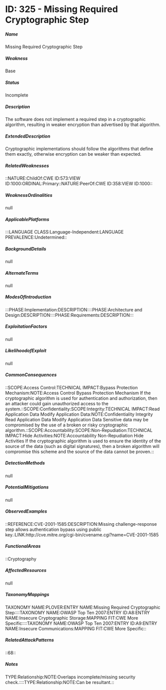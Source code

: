 # ID: 325 - Missing Required Cryptographic Step
<h5>Name</h5>Missing Required Cryptographic Step
<h5>Weakness</h5>Base
<h5>Status</h5>Incomplete
<h5>Description</h5>The software does not implement a required step in a cryptographic algorithm, resulting in weaker encryption than advertised by that algorithm.
<h5>ExtendedDescription</h5>Cryptographic implementations should follow the algorithms that define them exactly, otherwise encryption can be weaker than expected.
<h5>RelatedWeaknesses</h5>::NATURE:ChildOf:CWE ID:573:VIEW ID:1000:ORDINAL:Primary::NATURE:PeerOf:CWE ID:358:VIEW ID:1000::
<h5>WeaknessOrdinalities</h5>null
<h5>ApplicablePlatforms</h5>:::LANGUAGE CLASS:Language-Independent:LANGUAGE PREVALENCE:Undetermined::
<h5>BackgroundDetails</h5>null
<h5>AlternateTerms</h5>null
<h5>ModesOfIntroduction</h5>:::PHASE:Implementation:DESCRIPTION::::PHASE:Architecture and Design:DESCRIPTION::::PHASE:Requirements:DESCRIPTION:::
<h5>ExploitationFactors</h5>null
<h5>LikelihoodofExploit</h5>null
<h5>CommonConsequences</h5>::SCOPE:Access Control:TECHNICAL IMPACT:Bypass Protection Mechanism:NOTE:Access Control Bypass Protection Mechanism If the cryptographic algorithm is used for authentication and authorization, then an attacker could gain unauthorized access to the system.::SCOPE:Confidentiality:SCOPE:Integrity:TECHNICAL IMPACT:Read Application Data Modify Application Data:NOTE:Confidentiality Integrity Read Application Data Modify Application Data Sensitive data may be compromised by the use of a broken or risky cryptographic algorithm.::SCOPE:Accountability:SCOPE:Non-Repudiation:TECHNICAL IMPACT:Hide Activities:NOTE:Accountability Non-Repudiation Hide Activities If the cryptographic algorithm is used to ensure the identity of the source of the data (such as digital signatures), then a broken algorithm will compromise this scheme and the source of the data cannot be proven.::
<h5>DetectionMethods</h5>null
<h5>PotentialMitigations</h5>null
<h5>ObservedExamples</h5>::REFERENCE:CVE-2001-1585:DESCRIPTION:Missing challenge-response step allows authentication bypass using public key.:LINK:http://cve.mitre.org/cgi-bin/cvename.cgi?name=CVE-2001-1585
<h5>FunctionalAreas</h5>::Cryptography
<h5>AffectedResources</h5>null
<h5>TaxonomyMappings</h5>TAXONOMY NAME:PLOVER:ENTRY NAME:Missing Required Cryptographic Step::::TAXONOMY NAME:OWASP Top Ten 2007:ENTRY ID:A8:ENTRY NAME:Insecure Cryptographic Storage:MAPPING FIT:CWE More Specific::::TAXONOMY NAME:OWASP Top Ten 2007:ENTRY ID:A9:ENTRY NAME:Insecure Communications:MAPPING FIT:CWE More Specific::
<h5>RelatedAttackPatterns</h5>::68::
<h5>Notes</h5>TYPE:Relationship:NOTE:Overlaps incomplete/missing security check.::::TYPE:Relationship:NOTE:Can be resultant.::

